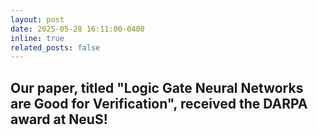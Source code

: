 ```yaml
---
layout: post
date: 2025-05-28 16:11:00-0400
inline: true
related_posts: false
---
```


Our paper, titled "Logic Gate Neural Networks are Good for Verification", received the DARPA award at NeuS!
---


